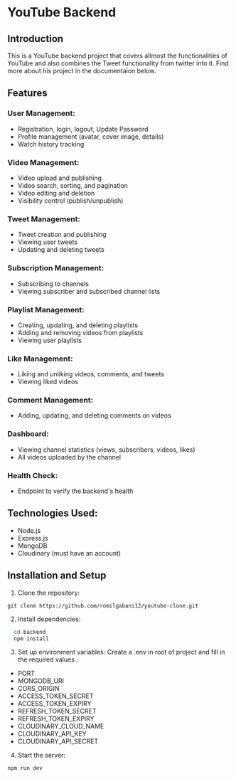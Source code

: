 # YouTube Backend


## Introduction

This is a YouTube backend project that covers allmost the functionalities of YouTube and also combines the Tweet functionality from twitter into it. Find more about his project in the documentaion below.


## Features

### User Management:

- Registration, login, logout, Update Password
- Profile management (avatar, cover image, details)
- Watch history tracking

### Video Management:
- Video upload and publishing
- Video search, sorting, and pagination
- Video editing and deletion
- Visibility control (publish/unpublish)

### Tweet Management:

- Tweet creation and publishing
- Viewing user tweets
- Updating and deleting tweets

### Subscription Management:

- Subscribing to channels
- Viewing subscriber and subscribed channel lists

### Playlist Management:

- Creating, updating, and deleting playlists
- Adding and removing videos from playlists
- Viewing user playlists

### Like Management:

- Liking and unliking videos, comments, and tweets
- Viewing liked videos

### Comment Management:

- Adding, updating, and deleting comments on videos

### Dashboard:

- Viewing channel statistics (views, subscribers, videos, likes)
- All videos uploaded by the channel

### Health Check:

- Endpoint to verify the backend's health

## Technologies Used:

- Node.js
- Express.js
- MongoDB
- Cloudinary (must have an account)

## Installation and Setup

1. Clone the repository:

`git clone https://github.com/romilgabani12/youtube-clone.git`

2. Install dependencies:

```bash
  cd backend
  npm install
```

3. Set up environment variables: Create a .env in root of project and fill in the required values :

- PORT 
- MONGODB_URI 
- CORS_ORIGIN 
- ACCESS_TOKEN_SECRET 
- ACCESS_TOKEN_EXPIRY 
- REFRESH_TOKEN_SECRET 
- REFRESH_TOKEN_EXPIRY
- CLOUDINARY_CLOUD_NAME
- CLOUDINARY_API_KEY
- CLOUDINARY_API_SECRET

4. Start the server:

`npm run dev`